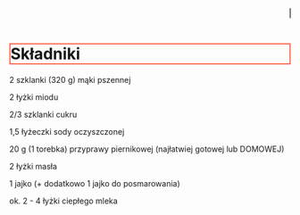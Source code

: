 <html>

<head>
<title>Przepis na pierniczki</title>

<big><big><big><marquee>Praca na 6!</marquee></big></big></big>
  <h1 style="border:2px solid Tomato;">Składniki</h1>
<p>2 szklanki (320 g) mąki pszennej</p>
<p>2 łyżki miodu</p>
<p>2/3 szklanki cukru</p>
<p>1,5 łyżeczki sody oczyszczonej</p>
<p>20 g (1 torebka) przyprawy piernikowej (najłatwiej gotowej lub DOMOWEJ)</p>
<p>2 łyżki masła
<p>1 jajko (+ dodatkowo 1 jajko do posmarowania)</p>
<p>ok. 2 - 4 łyżki ciepłego mleka</p>
<head>
<html>
